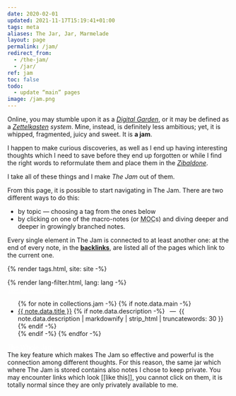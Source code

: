 ```yaml
---
date: 2020-02-01
updated: 2021-11-17T15:19:41+01:00
tags: meta
aliases: The Jar, Jar, Marmelade
layout: page
permalink: /jam/
redirect_from:
  - /the-jam/
  - /jar/
ref: jam
toc: false
todo:
  - update “main” pages
image: /jam.png
---
```

Online, you may stumble upon it as a <cite>[Digital Garden](https://dev.to/jbranchaud/the-digital-garden-l10 'The Digital Garden on DEV.to')</cite>, or it may be defined as a <em><a lang='de' hreflang='en' href='/zettelkasten' title='Zettelkasten - tommi.space'>Zettelkasten</a> system</em>. Mine, instead, is definitely less ambitious; yet, it is whipped, fragmented, juicy and sweet. It is <b>a jam</b>.

I happen to make curious discoveries, as well as I end up having interesting thoughts which I need to save before they end up forgotten or while I find the right words to reformulate them and place them in the <cite>[Zibaldone](/zibenglish)</cite>.

I take all of these things and I make <cite>The Jam</cite> out of them.

From this page, it is possible to start navigating in The Jam. There are two different ways to do this:
- by topic — choosing a tag from the ones below</li>
- by clicking on one of the macro-notes (or <abbr title='Map Of Content'>MOC</abbr>s) and diving deeper and deeper in growingly branched notes.

Every single element in The Jam is connected to at least another one: at the end of every note, in the <strong><a href='#backlinks' target='_blank' title='This note’s backlinks'>backlinks</a></strong>, are listed all of the pages which link to the current one.

{% render tags.html, site: site -%}

<div class='row'>
	<div class='half column'>
		{% render lang-filter.html, lang: lang -%}
	</div>
	<div class='half column flex'>
		<a class='red button' style='color:white;' href='/whole-jam' title='The Whole Jam'>The whole Jam</a>
	</div>
</div>

<ul>
	{% for note in collections.jam -%}
		{% if note.data.main -%}
			<li lang='{{ note.data.lang }}'>
				<a href='{{ note.url }}' lang='{{ note.data.lang }}' title='{{ note.data.title }}'>{{ note.data.title }}</a>
				{% if note.data.description -%}
					&ensp;—&ensp;{{ note.data.description | markdownify | strip_html | truncatewords: 30 }}
				{% endif -%}
			</li>
		{% endif -%}
	{% endfor -%}
</ul>

<div class='flex row'>
	<a class='red button' style='color:white;' href='/whole-jam' title='The Whole Jam'>The Whole Jam</a>
</div>

<div class='yellow box'>
	The key feature which makes The Jam so effective and powerful is the connection among different thoughts. For this reason, the same jar which where The Jam is stored contains also notes I chose to keep private. You may encounter links which look [[like this]], you cannot click on them, it is totally normal since they are only privately available to me.
</div>
